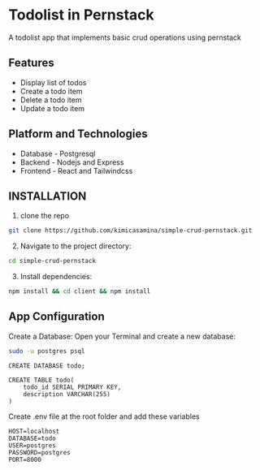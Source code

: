 # Todolist in Pernstack

A todolist app that implements basic crud operations using pernstack

## Features

- Display list of todos
- Create a todo item
- Delete a todo item
- Update a todo item

## Platform and Technologies

- Database - Postgresql
- Backend - Nodejs and Express
- Frontend - React and Tailwindcss

## INSTALLATION

1. clone the repo

```bash
git clone https://github.com/kimicasamina/simple-crud-pernstack.git
```

2. Navigate to the project directory:

```bash
cd simple-crud-pernstack
```

3. Install dependencies:

```bash
npm install && cd client && npm install
```

## App Configuration

Create a Database: Open your Terminal and create a new database:

```bash
sudo -u postgres psql
```

```postgresql
CREATE DATABASE todo;
```

```postgresql
CREATE TABLE todo(
    todo_id SERIAL PRIMARY KEY,
    description VARCHAR(255)
)
```

Create .env file at the root folder and add these variables

```env
HOST=localhost
DATABASE=todo
USER=postgres
PASSWORD=postgres
PORT=8000
```
